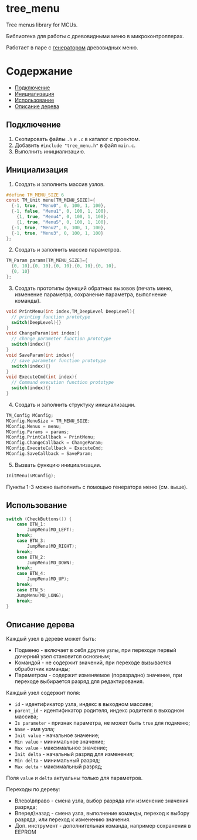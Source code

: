 # tree_menu
Tree menus library for MCUs.

Библиотека для работы с древовидными меню в микроконтроллерах.

Работает в паре с [генератором](https://github.com/NaturalSpanking/TreeMenuGen) древовидных меню.
# Содержание
- [Подключение](#install)
- [Инициализация](#init)
- [Использование](#usage)
- [Описание дерева](#tree)


<a id="install"></a>
## Подключение
1. Скопировать файлы `.h` и `.c` в каталог с проектом.
2. Добавить `#include "tree_menu.h"` в файл `main.c`.
3. Выполнить инициализацию.

<a id="init"></a>
## Инициализация
1. Создать и заполнить массив узлов.
```c
#define TM_MENU_SIZE 6
const TM_Unit menu[TM_MENU_SIZE]={
  {-1, true, "Menu0", 0, 100, 1, 100},
  {-1, false, "Menu1", 0, 100, 1, 100},
    {1, true, "Menu4", 0, 100, 1, 100},
    {1, true, "Menu5", 0, 100, 1, 100},
  {-1, true, "Menu2", 0, 100, 1, 100},
  {-1, true, "Menu3", 0, 100, 1, 100}
};
```
2. Создать и заполнить массив параметров.
```c
TM_Param params[TM_MENU_SIZE]={
  {0, 10},{0, 10},{0, 10},{0, 10},{0, 10},
  {0, 10}
};
```
3. Создать прототипы функций обратных вызовов (печать меню, изменение параметра, сохранение параметра, выполнение команды).
```c
void PrintMenu(int index,TM_DeepLevel DeepLevel){
  // printing function prototype
  switch(DeepLevel){}
}
void ChangeParam(int index){
  // change parameter function prototype
  switch(index){}
}
void SaveParam(int index){
  // save parameter function prototype
  switch(index){}
}
void ExecuteCmd(int index){
  // Сommand execution function prototype
  switch(index){}
}
```
4. Создать и заполнить структуку инициализации.
```c
TM_Config MConfig;
MConfig.MenuSize = TM_MENU_SIZE;
MConfig.Menus = menu;
MConfig.Params = params;
MConfig.PrintCallback = PrintMenu;
MConfig.ChangeCallback = ChangeParam;
MConfig.ExecuteCallback = ExecuteCmd;
MConfig.SaveCallback = SaveParam;
```
5. Вызвать функцию инициализации.
```c
InitMenu(&MConfig);
```
Пункты 1-3 можно выполнить с помощью генератора меню (см. выше).

<a id="usage"></a>
## Использование
```c
switch (CheckButtons()) {
	case BTN_1:
		JumpMenu(MD_LEFT);
	break;
	case BTN_3:
		JumpMenu(MD_RIGHT);
	break;
	case BTN_2:
		JumpMenu(MD_DOWN);
	break;
	case BTN_4:
		JumpMenu(MD_UP);
	break;
	case BTN_5:
    JumpMenu(MD_LONG); 
	break;
}
```
<a id="tree"></a>
## Описание дерева
Каждый узел в дереве может быть:
- Подменю - включает в себя другие узлы, при переходе первый дочерний узел становится основным;
- Командой - не содержит значений, при переходе вызывается обработчик команды;
- Параметром - содержит изменяемое (поразрадно) значение, при переходе выбирается разряд для редактирования.

Каждый узел содержит поля:
- `id` - идентификатор узла, индекс в выходном массиве;
- `parent_id` - идентификатор родителя, индекс родителя в выходном массива;
- `Is parameter` - признак параметра, не может быть `true` для подменю;
- `Name` - имя узла;
- `Init value` - начальное значение;
- `Min value` - минимальное значение;
- `Max value` - максимальное значение;
- `Init delta` - начальный разряд для изменения;
- `Min delta` - минимальный разряд;
- `Max delta` - максимальный разряд;

Поля `value` и `delta` актуальны только для параметров.

Переходы по дереву:
- Влево\вправо - смена узла, выбор разряда или изменение значения разряда;
- Вперед\назад - смена узла, выполнение команды, переход к выбору разряда, или переход к изменению значения.
- Доп. инструмент - дополнительная команда, например сохранения в EEPROM
